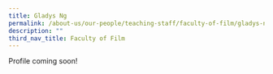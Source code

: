 ```yaml
---
title: Gladys Ng
permalink: /about-us/our-people/teaching-staff/faculty-of-film/gladys-ng/
description: ""
third_nav_title: Faculty of Film
---
```

Profile coming soon!
